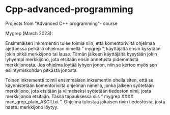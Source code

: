 # Cpp-advanced-programming
Projects from "Advanced C++ programming"- course

Mygrep (March 2023):

Ensimmäisen inkrementin tulee toimia niin, että komentoriviltä ohjelmaa ajettaessa pelkällä ohjelman nimellä ” mygrep ”, käyttäjältä ensin kysytään jokin pitkä merkkijono tai lause. Tämän jälkeen käyttäjältä kysytään jokin lyhyempi merkkijono, jota etsitään ensin annetusta pidemmästä merkkijonosta. Jos ohjelma löytää lyhyen jonon, niin se kertoo myös sen esiintymiskohdan pitkästä jonosta.

Toinen inkrementti toimii ensimmäisen inkrementin ohella siten, että se käynnistetään komentoriviltä ohjelman nimellä, jonka jälkeen syötetään merkkijono, jota etsitään ja viimeiseksi syötetään tiedoston nimi, josta merkkijonoa etsitään. Tässä tapauksessa siis ” mygrep XXXX man_grep_plain_ASCII.txt ”. Ohjelma tulostaa jokaisen rivin tiedostosta, josta haettu merkkijono löytyy.

